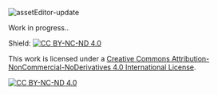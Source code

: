 ![assetEditor-update](https://github.com/JohnRSim/OCM-GO/assets/364208/763b7a31-67be-4e2e-a894-a9b410ef653a)

Work in progress..

Shield: [![CC BY-NC-ND 4.0][cc-by-nc-nd-shield]][cc-by-nc-nd]

This work is licensed under a
[Creative Commons Attribution-NonCommercial-NoDerivatives 4.0 International License][cc-by-nc-nd].

[![CC BY-NC-ND 4.0][cc-by-nc-nd-image]][cc-by-nc-nd]

[cc-by-nc-nd]: https://creativecommons.org/licenses/by-nc-nd/4.0/
[cc-by-nc-nd-image]: https://licensebuttons.net/l/by-nc-nd/4.0/88x31.png
[cc-by-nc-nd-shield]: https://img.shields.io/badge/License-CC%20BY--NC--ND%204.0-lightgrey.svg
